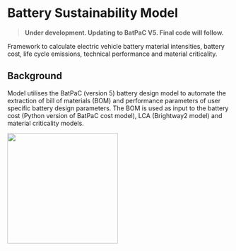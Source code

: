 # Battery Sustainability Model
> **Under development. Updating to BatPaC V5. Final code will follow.**


Framework to calculate electric vehicle battery material intensities, battery cost, life cycle emissions, technical performance and material criticality.  

## Background
Model utilises the BatPaC (version 5) battery design model to automate the extraction of bill of materials (BOM) and performance parameters of user specific battery design parameters. The BOM is used as input to the battery cost (Python version of BatPaC cost model), LCA (Brightway2 model) and material criticality models. 





<img src="https://github.com/jbaars2/Batt_Sust_Model/blob/main/docs/battery_model_overview.jpg" width="250">




